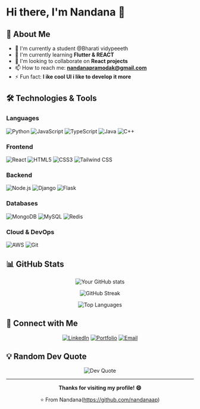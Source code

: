 # Hi there, I'm Nandana 👋

## 🚀 About Me
- 🔭 I'm currently a student @Bharati vidypeeeth
- 🌱 I'm currently learning **Flutter & REACT**
- 👯 I'm looking to collaborate on **React projects**
- 📫 How to reach me: **nandanapramodak@gmail.com**
- ⚡ Fun fact: **I ike cool UI i like to develop it more**

## 🛠️ Technologies & Tools

### Languages
![Python](https://img.shields.io/badge/-Python-3776AB?style=flat-square&logo=python&logoColor=white)
![JavaScript](https://img.shields.io/badge/-JavaScript-F7DF1E?style=flat-square&logo=javascript&logoColor=black)
![TypeScript](https://img.shields.io/badge/-TypeScript-3178C6?style=flat-square&logo=typescript&logoColor=white)
![Java](https://img.shields.io/badge/-Java-007396?style=flat-square&logo=java&logoColor=white)
![C++](https://img.shields.io/badge/-C++-00599C?style=flat-square&logo=cplusplus&logoColor=white)

### Frontend
![React](https://img.shields.io/badge/-React-61DAFB?style=flat-square&logo=react&logoColor=black)
![HTML5](https://img.shields.io/badge/-HTML5-E34F26?style=flat-square&logo=html5&logoColor=white)
![CSS3](https://img.shields.io/badge/-CSS3-1572B6?style=flat-square&logo=css3&logoColor=white)
![Tailwind CSS](https://img.shields.io/badge/-Tailwind%20CSS-38B2AC?style=flat-square&logo=tailwind-css&logoColor=white)

### Backend
![Node.js](https://img.shields.io/badge/-Node.js-339933?style=flat-square&logo=node.js&logoColor=white)
![Django](https://img.shields.io/badge/-Django-092E20?style=flat-square&logo=django&logoColor=white)
![Flask](https://img.shields.io/badge/-Flask-000000?style=flat-square&logo=flask&logoColor=white)

### Databases
![MongoDB](https://img.shields.io/badge/-MongoDB-47A248?style=flat-square&logo=mongodb&logoColor=white)
![MySQL](https://img.shields.io/badge/-MySQL-4479A1?style=flat-square&logo=mysql&logoColor=white)
![Redis](https://img.shields.io/badge/-Redis-DC382D?style=flat-square&logo=redis&logoColor=white)

### Cloud & DevOps
![AWS](https://img.shields.io/badge/-AWS-232F3E?style=flat-square&logo=amazon-aws&logoColor=white)
![Git](https://img.shields.io/badge/-Git-F05032?style=flat-square&logo=git&logoColor=white)

## 📊 GitHub Stats

<div align="center">
  
![Your GitHub stats](https://github-readme-stats.vercel.app/api?username=nandanaap&show_icons=true&theme=radical&count_private=true)

![GitHub Streak](https://github-readme-streak-stats.herokuapp.com/?user=nandanaap&theme=radical)

![Top Languages](https://github-readme-stats.vercel.app/api/top-langs/?username=nandanaap&layout=compact&theme=radical)

</div>






## 🤝 Connect with Me

<div align="center">
  
[![LinkedIn](https://img.shields.io/badge/-LinkedIn-0077B5?style=for-the-badge&logo=linkedin&logoColor=white)](https://www.linkedin.com/in/nandana-pramod-828639254/)
[![Portfolio](https://img.shields.io/badge/-Portfolio-000000?style=for-the-badge&logo=github-pages&logoColor=white)](https://devfolio-swart.vercel.app/)
[![Email](https://img.shields.io/badge/-Email-D14836?style=for-the-badge&logo=gmail&logoColor=white)](mailto:nandanapramodak@gmail.com)

</div>

## 💡 Random Dev Quote
<div align="center">
  
![Dev Quote](https://quotes-github-readme.vercel.app/api?type=horizontal&theme=radical)

</div>

---

<div align="center">
  
**Thanks for visiting my profile! 😄**

⭐️ From Nandana(https://github.com/nandanaap)

</div>
